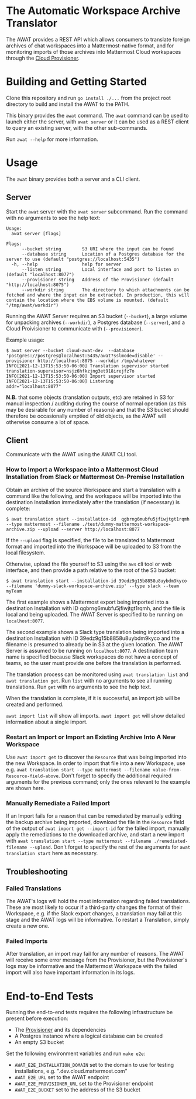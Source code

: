 # The Automatic Workspace Archive Translator

The AWAT provides a REST API which allows consumers to translate foreign archives of chat workspaces into a Mattermost-native format, and for monitoring imports of those archives into Mattermost Cloud workspaces through the [Cloud Provisioner](https://github.com/mattermost/mattermost-cloud).

# Building and Getting Started

Clone this repository and run `go install ./...` from the project root directory to build and install the AWAT to the PATH. 

This binary provides the `awat` command. The `awat` command can be used to launch either the server, with `awat server` or it can be used as a REST client to query an existing server, with the other sub-commands.

Run `awat --help` for more information.

# Usage

The `awat` binary provides both a server and a CLI client.

## Server

Start the `awat` server with the `awat server` subcommand. Run the command with no arguments to see the help text:

```shell
Usage:
  awat server [flags]

Flags:
      --bucket string        S3 URI where the input can be found
      --database string      Location of a Postgres database for the server to use (default "postgres://localhost:5435")
  -h, --help                 help for server
      --listen string        Local interface and port to listen on (default "localhost:8077")
      --provisioner string   Address of the Provisioner (default "http://localhost:8075")
      --workdir string       The directory to which attachments can be fetched and where the input can be extracted. In production, this will contain the location where the EBS volume is mounted. (default "/tmp/awat/workdir")
```

Running the AWAT Server requires an S3 bucket (`--bucket`), a large volume for unpacking archives (`--workdir`), a Postgres database (`--server`), and a Cloud Proivisioner to communicate with (`--provisioner`).

Example usage:

```shell
$ awat server --bucket cloud-awat-dev  --database 'postgres://postgres@localhost:5435/awat?sslmode=disable' --provisioner http://localhost:8075 --workdir /tmp/whatever
INFO[2021-12-13T15:53:50-06:00] Translation supervisor started                translation-supervisor=nsjz6hfkzjng3et918irejfz7o
INFO[2021-12-13T15:53:50-06:00] Import supervisor started                    
INFO[2021-12-13T15:53:50-06:00] Listening                                     addr="localhost:8077"
```

**N.B.** that some objects (translation outputs, etc) are retained in S3 for manual inspection / auditing during the course of normal operation (as this may be desirable for any number of reasons) and that the S3 bucket should therefore be occasionally emptied of old objects, as the AWAT will otherwise consume a lot of space.

## Client

Communicate with the AWAT using the AWAT CLI tool. 

### How to Import a Workspace into a Mattermost Cloud Installation from Slack or Mattermost On-Premise Installation
Obtain an archive of the source Workspace and start a translation with a command like the following, and the workspace will be imported into the destination Installation immediately after the translation (if necessary) is complete:

```shell
$ awat translation start --installation-id  qgbrng6mubfu5jfiwjtgt1rqmh --type mattermost --filename ./test/dummy-mattermost-workspace-archive.zip --upload --server http://localhost:8077
```
If the `--upload` flag is specified, the file to be translated to Mattermost format and imported into the Workspace will be uploaded to S3 from the local filesystem. 

Otherwise, upload the file yourself to S3 using the `aws` cli tool or web interface, and then provide a path relative to the root of the S3 bucket:
```shell
$ awat translation start --installation-id 39edz9g15b8858u8uybdm9kyco --filename 'dummy-slack-workspace-archive.zip' --type slack --team myTeam
```

The first example shows a Mattermost export being imported into a destination Installation with ID qgbrng6mubfu5jfiwjtgt1rqmh, and the file is local and being uploaded. The AWAT Server is specified to be running on `localhost:8077`.

The second example shows a Slack type translation being imported into a destination Installation with ID 39edz9g15b8858u8uybdm9kyco and the filename is presumed to already be in S3 at the given location. The AWAT Server is assumed to be running on `localhost:8077`. A destination team name is specified because Slack workspaces do not have a concept of teams, so the user must provide one before the translation is performed.

The translation process can be monitored using `awat translation list` and `awat translation get`. Run `list` with no arguments to see all running translations. Run `get` with no arguments to see the help text.

When the translation is complete, if it is successful, an import job will be created and performed. 

`awat import list` will show all imports. 
`awat import get` will show detailed information about a single import.

### Restart an Import or Import an Existing Archive Into A New Workspace

Use `awat import get` to discover the `Resource` that was being imported into the new Workspace.
In order to import that file into a new Workspace, use e.g. `awat translation start --type mattermost --filename value-from-Resource-field-above`. Don't forget to specify the additional required arguments for the previous command; only the ones relevant to the example are shown here.

### Manually Remediate a Failed Import

If an Import fails for a reason that can be remediated by manually editing the backup archive being imported, download the file in the `Resource` field of the output of `awat import get --import-id` for the failed import, manually apply the remediations to the downloaded archive, and start a new import with `awat translation start --type mattermost --filename ./remediated-filename --upload`. Don't forget to specify the rest of the arguments for `awat translation start` here as necessary.

## Troubleshooting

### Failed Translations

The AWAT's logs will hold the most information regarding failed translations. These are most likely to occur if a third-party changes the format of their Workspace, e.g. if the Slack export changes, a translation may fail at this stage and the AWAT logs will be informative.
To restart a Translation, simply create a new one.

### Failed Imports

After translation, an import may fail for any number of reasons. The AWAT will receive some error message from the Provisioner, but the Provisioner's logs may be informative and the Mattermost Workspace with the failed import will also have important information in its logs.

# End-to-End Tests

Running the end-to-end tests requires the following infrastructure be present before execution:
- The [Provisioner](https://github.com/mattermost/mattermost-cloud) and its dependencies
- A Postgres instance where a logical database can be created
- An empty S3 bucket

Set the following environment variables and run `make e2e`:
- `AWAT_E2E_INSTALLATION_DOMAIN` set to the domain to use for testing installations, e.g. ".dev.cloud.mattermost.com"
- `AWAT_E2E_URL` set to the AWAT endpoint
- `AWAT_E2E_PROVISIONER_URL` set to the Provisioner endpoint
- `AWAT_E2E_BUCKET` set to the address of the S3 bucket

